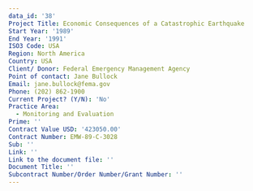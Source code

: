 ```yaml
---
data_id: '38'
Project Title: Economic Consequences of a Catastrophic Earthquake
Start Year: '1989'
End Year: '1991'
ISO3 Code: USA
Region: North America
Country: USA
Client/ Donor: Federal Emergency Management Agency
Point of contact: Jane Bullock
Email: jane.bullock@fema.gov
Phone: (202) 862-1900
Current Project? (Y/N): 'No'
Practice Area:
  - Monitoring and Evaluation
Prime: ''
Contract Value USD: '423050.00'
Contract Number: EMW-89-C-3028
Sub: ''
Link: ''
Link to the document file: ''
Document Title: ''
Subcontract Number/Order Number/Grant Number: ''
---
```

